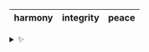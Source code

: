 | harmony | integrity | peace |
| :-----: | :-------: | :---: |

<details>
  <summary>✨</summary>
  These words are chosen at random each day. New words will appear here tomorrow morning.
</details>